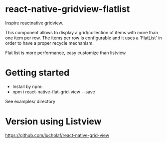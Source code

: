 # react-native-gridview-flatlist
Inspire reactnative gridview. 

This component allows to display a grid/collection of items with more than one item per row. The items per row is configurable and it uses a 'FlatList' in order to have a proper recycle mechanism.

Flat list is more performance, easy customize than listview.

# Getting started
 - Install by npm:
 - npm i react-native-flat-grid-view --save

 See examples/ directory

# Version using Listview
https://github.com/lucholaf/react-native-grid-view
